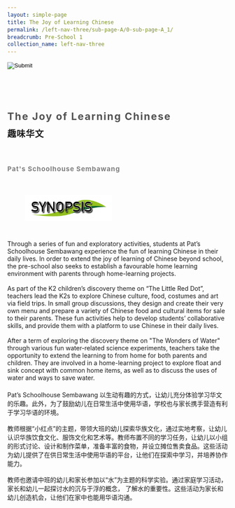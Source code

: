 ```yaml
---
layout: simple-page
title: The Joy of Learning Chinese
permalink: /left-nav-three/sub-page-A/0-sub-page-A_1/
breadcrumb: Pre-School 1 
collection_name: left-nav-three
---
```




<input type="image" name="btnBack" id="btnBack" onclick="goBack()" src="/images/btnBack.png" style="height:70px;">


<link href="/misc/bootstrap.min.css" rel="stylesheet" />
<link href="/misc/Site.css" rel="stylesheet" />
<style>
    .divSPMain {
        padding: 20px;
        padding-top: 20px;
        text-align: justify;
        border-radius: 20px;
    }
    .divSPInfo {
        padding-top: 1px;
    }
</style>


<script>
        function goBack() {
          window.history.back();
        }
        </script>
        
<div id="PanelSess">
    <div class="col-md-12" style="padding-top: 40px;">
        <b>
            <span id="lblTitle_EL" style="font-weight: bold; font-size: 23px; letter-spacing: 2px; color: #525252">
                The Joy of Learning Chinese</span></b>
    </div>
    <div class="col-md-12" style="padding-top: 10px;">
        <span id="lblTitle_OL" style="font-weight: bold; font-size: 20px; letter-spacing: 1px;">
        趣味华文</span>
    </div>
    <div class="col-md-12" style="padding-top: 10px;">
        <span id="tblFormat" style="font-weight: bold; font-size: 20px; letter-spacing: 1px;"><b></b>
            </span>
    </div>
    <div class="col-md-12" style="padding-top: 30px;">
                    <b style="font-size: 17px; color: #525252; display: none;">SCHOOL / ORGANISATION</b><br />
                    <span id="lblOrg_EL" style="font-weight: bold; font-size: 15px; letter-spacing: 1px; color: #7f7f7f">Pat's Schoolhouse Sembawang</span>
                </div>
    <div class="row divSPMain">
        <h2 style="text-decoration: underline; padding-left: 20px;">
            <img src="/images/sessions/HderSynopsis.png" style="height: 60px;width:199px;" /></h2>
        <div class="col-md-2">
        </div>
    </div>
    <div class="col-md-2">
    </div>
<div class="divSPInfo col-md-10">
                        <div class="col-md-12">
                            <span id="lblSynosis_EL">Through a series of fun and exploratory activities, students at Pat’s Schoolhouse Sembawang experience the fun of learning Chinese in their daily lives.  In order to extend the joy of learning of Chinese beyond school, the pre-school also seeks to establish a favourable home learning environment with parents through home-learning projects.<br><br>As part of the K2 children’s discovery theme on “The Little Red Dot”, teachers lead the K2s to explore Chinese culture, food, costumes and art via field trips.  In small group discussions, they design and create their very own menu and prepare a variety of Chinese food and cultural items for sale to their parents.  These fun activities help to develop students’ collaborative skills, and provide them with a platform to use Chinese in their daily lives.<br><br>After a term of exploring the discovery theme on "The Wonders of Water" through various fun water-related science experiments, teachers take the opportunity  to extend the learning to from home for both parents and children.  They are involved in a home-learning project to explore float and sink concept with common home items, as well as to discuss the uses of water and ways to save water. </span>
                        </div>
                        <div class="col-md-12" style="padding-top: 20px;">
                            <span id="lblSynosis_OL">Pat’s Schoolhouse Sembawang 以生动有趣的方式，让幼儿充分体验学习华文的乐趣。此外，为了鼓励幼儿在日常生活中使用华语，学校也与家长携手营造有利于学习华语的环境。<br><br>教师根据“小红点”的主题，带领大班的幼儿探索华族文化，通过实地考察，让幼儿认识华族饮食文化、服饰文化和艺术等。教师布置不同的学习任务，让幼儿以小组的形式讨论、设计和制作菜单，准备丰富的食物，并设立摊位售卖食品。这些活动为幼儿提供了在供日常生活中使用华语的平台，让他们在探索中学习，并培养协作能力。<br><br>教师也邀请中班的幼儿和家长参加以“水”为主题的科学实验。通过家庭学习活动，家长和幼儿一起探讨水的沉与于浮的概念， 了解水的重要性。这些活动为家长和幼儿创造机会，让他们在家中也能用华语沟通。</span>
                        </div>
                    </div>

</div>
